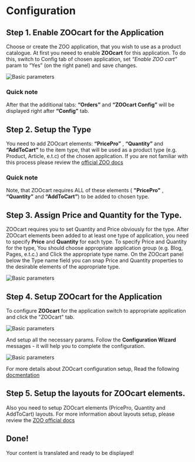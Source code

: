 # Configuration

## Step 1. Enable ZOOcart for the Application

Choose or create the ZOO application, that you wish to use as a product catalogue. At first you neeed to enable **ZOOcart** for this application.
To do this, switch to Config tab of chosen application, set *“Enable ZOO cart”* param to “Yes” (on the right panel) and save changes.

![Basic parameters](/images/zc3.png)

### Quick note
After that the additional tabs: **“Orders”** and **“ZOOcart Config”** will be displayed right after **“Config”** tab.

## Step 2. Setup the Type

You need to add ZOOcart elements: **“PricePro”** , **“Quantity”** and **“AddToCart”** to the item type, that will be used as a product type (e.g. Product, Article, e.t.c) of the chosen application.
If you are not familiar with this process please review the [official ZOO docs](http://www.yootheme.com/zoo/documentation/advanced/extend-pre-build-types)

### Quick note
Note, that ZOOcart requires ALL of these elements ( **"PricePro"** , **“Quantity”** and **“AddToCart”**) to be added to chosen type.

## Step 3. Assign Price and Quantity for the Type.

ZOOcart requires you to set Quantity and Price obviously for the type.
After ZOOcart elements been added to at least one type of application, you need to specify **Price** and **Quantity** for each type.
To specify Price and Quantity for the type, You should choose appropriate application group (e.g. Blog, Pages, e.t.c.) and Click the appropriate type name.
On the ZOOcart panel below the Type name field you can snap Price and Quantity properties to the desirable elements of the appropriate type.

![Basic parameters](/images/zc22.png)

## Step 4. Setup ZOOcart for the Application

To configure **ZOOcart** for the application switch to appropriate application and click the "ZOOcart" tab.

![Basic parameters](/images/zc4.png)

And setup all the necessary params. Follow the **Configuration Wizard** messages - it will help you to complete the configuration.

![Basic parameters](/images/zc25.png)

For more details about ZOOcart configuration setup, Read the following [docmentation](detailed_configuration.md)

## Step 5. Setup the layouts for ZOOcart elements.

Also you need to setup ZOOcart elements (PricePro, Quantity and AddToCart) layouts. For more information about layouts setup,
please review the [ZOO official docs](http://www.yootheme.com/zoo/documentation/advanced/assign-elements-to-layout-positions)

## Done!

Your content is translated and ready to be displayed!
